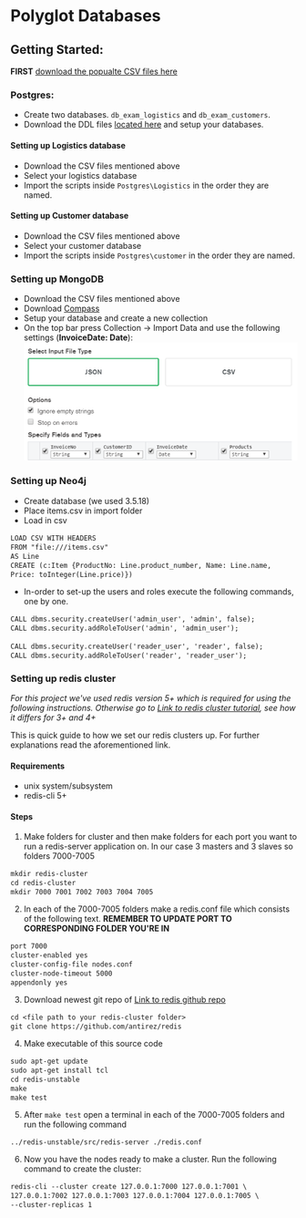 # Polyglot Databases

## Getting Started:

**FIRST** [download the popualte CSV files here](https://mega.nz/file/msgFXCbL#63lEoxsXYK3GLsnmMUvU4Lu6rVXh6o6dL-H_a4NZLmM)

### Postgres:

-   Create two databases. `db_exam_logistics` and `db_exam_customers`.
-   Download the DDL files [located here](https://github.com/DBois/db_exam_commerce/tree/master/postgres) and setup your databases.

#### Setting up Logistics database

-   Download the CSV files mentioned above
-   Select your logistics database
-   Import the scripts inside `Postgres\Logistics` in the order they are named.

#### Setting up Customer database

-   Download the CSV files mentioned above
-   Select your customer database
-   Import the scripts inside `Postgres\customer` in the order they are named.

### Setting up MongoDB

-   Download the CSV files mentioned above
-   Download [Compass](https://www.mongodb.com/products/compass)
-   Setup your database and create a new collection
-   On the top bar press Collection -> Import Data and use the following settings (**InvoiceDate: Date**):  
    ![](./img/compass_settings.png)

### Setting up Neo4j

-   Create database (we used 3.5.18)
-   Place items.csv in import folder
-   Load in csv

```
LOAD CSV WITH HEADERS
FROM "file:///items.csv"
AS Line
CREATE (c:Item {ProductNo: Line.product_number, Name: Line.name, Price: toInteger(Line.price)})
```

- In-order to set-up the users and roles execute the following commands, one by one.

```
CALL dbms.security.createUser('admin_user', 'admin', false); 
CALL dbms.security.addRoleToUser('admin', 'admin_user');

CALL dbms.security.createUser('reader_user', 'reader', false); 
CALL dbms.security.addRoleToUser('reader', 'reader_user');
```

### Setting up redis cluster
*For this project we've used redis version 5+ which is required for using the following instructions. Otherwise go to [Link to redis cluster tutorial](https://redis.io/topics/cluster-tutorial), see how it differs for 3+ and 4+*

This is quick guide to how we set our redis clusters up. For further explanations read the aforementioned link.

#### Requirements
- unix system/subsystem
- redis-cli 5+

#### Steps

1. Make folders for cluster and then make folders for each port you want to run a redis-server application on. In our case 3 masters and 3 slaves so folders 7000-7005
```shell
mkdir redis-cluster
cd redis-cluster
mkdir 7000 7001 7002 7003 7004 7005
```
2. In each of the 7000-7005 folders make a redis.conf file which consists of the following text. **REMEMBER TO UPDATE PORT  TO CORRESPONDING FOLDER YOU'RE IN**
```shell
port 7000
cluster-enabled yes
cluster-config-file nodes.conf
cluster-node-timeout 5000
appendonly yes
```
3. Download newest git repo of [Link to redis github repo](https://github.com/antirez/redis)
```git
cd <file path to your redis-cluster folder>
git clone https://github.com/antirez/redis

```

4. Make executable of this source code
```
sudo apt-get update
sudo apt-get install tcl
cd redis-unstable
make
make test
```

5. After `make test` open a terminal in each of the 7000-7005 folders and run the following command
```
../redis-unstable/src/redis-server ./redis.conf
```

6. Now you have the nodes ready to make a cluster. Run the following command to create the cluster:
```
redis-cli --cluster create 127.0.0.1:7000 127.0.0.1:7001 \
127.0.0.1:7002 127.0.0.1:7003 127.0.0.1:7004 127.0.0.1:7005 \
--cluster-replicas 1
```
